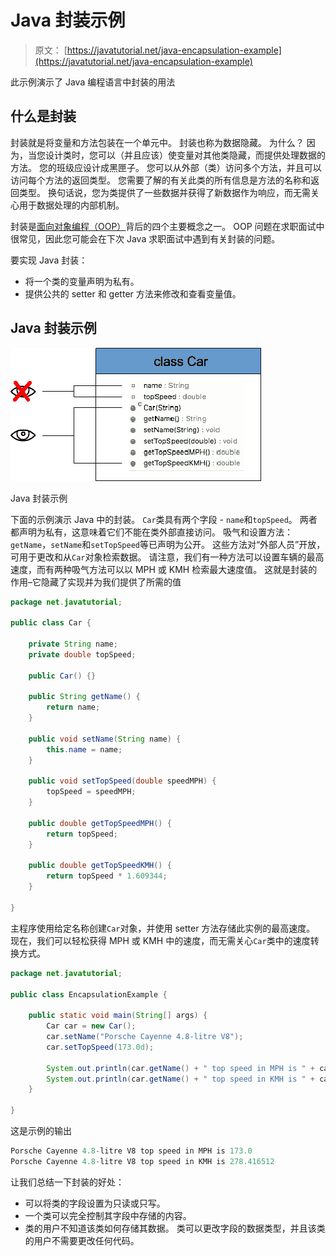 # Java 封装示例

> 原文： [https://javatutorial.net/java-encapsulation-example](https://javatutorial.net/java-encapsulation-example)

此示例演示了 Java 编程语言中封装的用法

## 什么是封装

封装就是将变量和方法包装在一个单元中。 封装也称为数据隐藏。 为什么？ 因为，当您设计类时，您可以（并且应该）使变量对其他类隐藏，而提供处理数据的方法。 您的班级应设计成黑匣子。 您可以从外部（类）访问多个方法，并且可以访问每个方法的返回类型。 您需要了解的有关此类的所有信息是方法的名称和返回类型。 换句话说，您为类提供了一些数据并获得了新数据作为响应，而无需关心用于数据处理的内部机制。

封装是[面向对象编程（OOP）](https://javatutorial.net/java-oop)背后的四个主要概念之一。 OOP 问题在求职面试中很常见，因此您可能会在下次 Java 求职面试中遇到有关封装的问题。

要实现 Java 封装：

*   将一个类的变量声明为私有。
*   提供公共的 setter 和 getter 方法来修改和查看变量值。

## Java 封装示例

![Java encapsulation example](img/010b4bd70790461fb1f0a0b58702a4d1.jpg)

Java 封装示例

下面的示例演示 Java 中的封装。 `Car`类具有两个字段 - `name`和`topSpeed`。 两者都声明为私有，这意味着它们不能在类外部直接访问。 吸气和设置方法：`getName`，`setName`和`setTopSpeed`等已声明为公开。 这些方法对“外部人员”开放，可用于更改和从`Car`对象检索数据。 请注意，我们有一种方法可以设置车辆的最高速度，而有两种吸气方法可以以 MPH 或 KMH 检索最大速度值。 这就是封装的作用–它隐藏了实现并为我们提供了所需的值

```java
package net.javatutorial;

public class Car {

	private String name;
	private double topSpeed;

	public Car() {}

	public String getName() {
		return name;
	}

	public void setName(String name) {
		this.name = name;
	}

	public void setTopSpeed(double speedMPH) {
		topSpeed = speedMPH;
	}

	public double getTopSpeedMPH() {
		return topSpeed;
	}

	public double getTopSpeedKMH() {
		return topSpeed * 1.609344;
	}

}

```

主程序使用给定名称创建`Car`对象，并使用 setter 方法存储此实例的最高速度。 现在，我们可以轻松获得 MPH 或 KMH 中的速度，而无需关心`Car`类中的速度转换方式。

```java
package net.javatutorial;

public class EncapsulationExample {

	public static void main(String[] args) {
		Car car = new Car();
		car.setName("Porsche Cayenne 4.8-litre V8");
		car.setTopSpeed(173.0d);

		System.out.println(car.getName() + " top speed in MPH is " + car.getTopSpeedMPH());
		System.out.println(car.getName() + " top speed in KMH is " + car.getTopSpeedKMH());
	}

}

```

这是示例的输出

```java
Porsche Cayenne 4.8-litre V8 top speed in MPH is 173.0
Porsche Cayenne 4.8-litre V8 top speed in KMH is 278.416512
```

让我们总结一下封装的好处：

*   可以将类的字段设置为只读或只写。
*   一个类可以完全控制其字段中存储的内容。
*   类的用户不知道该类如何存储其数据。 类可以更改字段的数据类型，并且该类的用户不需要更改任何代码。